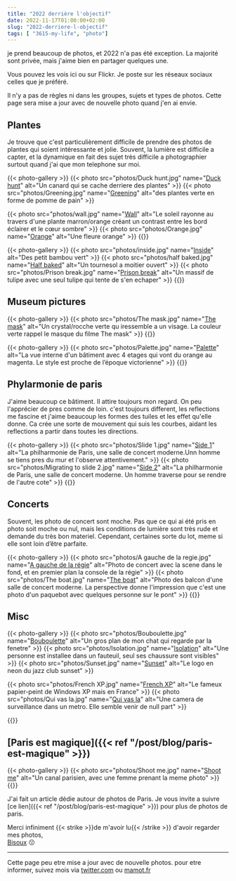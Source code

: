 ```yaml
---
title: "2022 derrière l'objectif"
date: 2022-11-17T01:00:00+02:00
slug: "2022-derriere-l-objectif"
tags: [ "3615-my-life", "photo"]
---
```


je prend beaucoup de photos, et 2022 n'a pas été exception. La majorité sont privée, mais j'aime bien en partager quelques une.

Vous pouvez les vois ici ou sur Flickr. Je poste sur les réseaux sociaux celles que je préféré. 

Il n'y a pas de règles ni dans les groupes, sujets et types de photos.
Cette page sera mise a jour avec de nouvelle photo quand j'en ai envie.


## Plantes 
Je trouve que c'est particulièrement difficile de prendre des photos de plantes qui soient intéressante et jolie.
Souvent, la lumière est difficile a capter, et la dynamique en fait des sujet très difficile a photographier surtout quand j'ai que mon telephone sur moi.

{{< photo-gallery >}}
{{< photo src="photos/Duck hunt.jpg" name="[Duck hunt](https://www.flickr.com/photos/ztec/52505190808)" alt="Un canard qui se cache derriere des plantes" >}}
{{< photo src="photos/Greening.jpg" name="[Greening](https://www.flickr.com/photos/ztec/52505113115)" alt="des plantes verte en forme de pomme de pain" >}}

{{< photo src="photos/wall.jpg" name="[Wall](https://www.flickr.com/photos/ztec/52504636676)" alt="Le soleil rayonne au travers d'une plante marron/orange créant un contrast entre les bord éclairer et le cœur sombre" >}}
{{< photo src="photos/Orange.jpg" name="[Orange](https://www.flickr.com/photos/ztec/52504746346)" alt="Une fleure orange" >}}
{{</photo-gallery>}}

{{< photo-gallery >}}
{{< photo src="photos/inside.jpg" name="[Inside](https://www.flickr.com/photos/ztec/52504907754)" alt="Des petit bambou vert" >}}
{{< photo src="photos/half baked.jpg" name="[Half baked](https://www.flickr.com/photos/ztec/52505190793)" alt="Un tournesol a moitier ouvert" >}}
{{< photo src="photos/Prison break.jpg" name="[Prison break](https://www.flickr.com/photos/ztec/52504746326)" alt="Un massif de tulipe avec une seul tulipe qui tente de s'en echaper" >}}
{{</photo-gallery>}}


## Museum pictures

{{< photo-gallery >}}
{{< photo src="photos/The mask.jpg" name="[The mask](https://www.flickr.com/photos/ztec/52504148297)" alt="Un crystal/rocche verte qu iressemble a un visage. La couleur verte rappel le masque du filme The mask" >}}
{{</photo-gallery>}}

{{< photo-gallery >}}
{{< photo src="photos/Palette.jpg" name="[Palette](https://www.flickr.com/photos/ztec/52504148307)" alt="La vue interne d'un bâtiment avec 4 etages qui vont du orange au magenta. Le style est proche de l’époque victorienne" >}}
{{</photo-gallery>}}

## Phylarmonie de paris
J'aime beaucoup ce bâtiment. Il attire toujours mon regard. On peu l'apprécier de pres comme de loin. c'est toujours different, les reflections me fascine et j'aime beaucoup les formes des tuiles et les effet qu'elle donne. Ca crée une sorte de mouvement qui suis les courbes, aidant les reflections a partir dans toutes les directions.

{{< photo-gallery >}}
{{< photo src="photos/Slide 1.jpg" name="[Side 1](*https://www.flickr.com/photos/ztec/52504636736)" alt="La philharmonie de Paris, une salle de concert moderne.Unn homme se tiens pres du mur et l'observe attentivement." >}}
{{< photo src="photos/Migrating to slide 2.jpg" name="[Side 2](https://www.flickr.com/photos/ztec/52504636781)" alt="La philharmonie de Paris, une salle de concert moderne. Un homme traverse pour se rendre de l'autre cote" >}}
{{</photo-gallery>}}


## Concerts
Souvent, les photo de concert sont moche. Pas que ce qui ai été pris en photo soit moche ou nul, mais les conditions de lumière sont très rude et demande du très bon materiel.
Cependant, certaines sorte du lot, meme si elle sont loin d’être parfaite.


{{< photo-gallery >}}
{{< photo src="photos/A gauche de la regie.jpg" name="[A gauche de la régie](https://www.flickr.com/photos/ztec/52504907724)" alt="Photo de concert avec la scene dans le fond, et en premier plan la console de la régie" >}}
{{< photo src="photos/The boat.jpg" name="[The boat](https://www.flickr.com/photos/ztec/52505190848)" alt="Photo des balcon d'une salle de concert moderne. La perspective donne l'impression que c'est une photo d'un paquebot avec quelques personne sur le pont" >}}
{{</photo-gallery>}}

## Misc


{{< photo-gallery >}}
{{< photo src="photos/Bouboulette.jpg" name="[Bouboulette](https://www.flickr.com/photos/ztec/52505015984/in/dateposted/)" alt="Un gros plan de mon chat qui regarde par la fenetre" >}}
{{< photo src="photos/Isolation.jpg" name="[Isolation](https://www.flickr.com/photos/ztec/52163301779/in/dateposted/)" alt="Une personne est installee dans un fauteuil, seul ses chaussure sont visibles" >}}
{{< photo src="photos/Sunset.jpg" name="[Sunset](https://www.flickr.com/photos/ztec/52166383763)" alt="Le logo en neon du jazz club sunset" >}}

{{< photo src="photos/French XP.jpg" name="[French XP](https://www.flickr.com/photos/ztec/52232455659)" alt="Le fameux papier-peint de Windows XP mais en France" >}}
{{< photo src="photos/Qui vas la.jpg" name="[Qui vas la](https://www.flickr.com/photos/ztec/52505015959)" alt="Une camera de surveillance dans un metro. Elle semble venir de null part" >}}

{{</photo-gallery>}}

## [Paris est magique]({{< ref "/post/blog/paris-est-magique" >}})

{{< photo-gallery >}}
{{< photo src="photos/Shoot me.jpg" name="[Shoot me](https://www.flickr.com/photos/ztec/52213604967)" alt="Un canal parisien, avec une femme prenant la meme photo" >}}
{{</photo-gallery>}}

J'ai fait un article dédie autour de photos de Paris. 
Je vous invite a  suivre [ce lien]({{< ref "/post/blog/paris-est-magique" >}}) pour plus de photos de paris.

Merci infiniment {{< strike >}}de m'avoir lu{{< /strike >}} d'avoir regarder mes photos,\
[Bisoux](/page/bisoux) :kissing:

---

Cette page peu etre mise a jour avec de nouvelle photos. pour etre informer, suivez mois via [twitter.com](twitter.com/ztec6/) ou [mamot.fr](https://mamot.fr/@ztec)